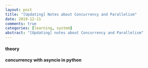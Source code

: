 ```yaml
---
layout: post
title: "[Updating] Notes about Concurrency and Parallelism"
date: 2019-12-11
comments: true
categories: [learning, system]
abstract: "[Updating] notes about Concurrency and Parallelism"
---
```


####  theory  

####  concurrency with asyncio in python  


